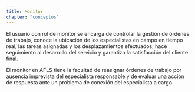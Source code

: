 ```yaml
---
title: Monitor
chapter: "conceptos"
---
```


El usuario con rol de monitor se encarga de controlar la gestión de órdenes de trabajo, conoce la ubicación de los especialistas en campo en tiempo real, las tareas asignadas y los desplazamientos efectuados; hace seguimiento al desarrollo del servicio y garantiza la satisfacción del cliente final.

El monitor en AFLS tiene la facultad de reasignar órdenes de trabajo por ausencia imprevista del especialista responsable y de evaluar una acción de respuesta ante un problema de conexión del especialista a cargo.
